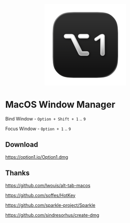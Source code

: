<p align="center">
  <img width="256" src="https://raw.githubusercontent.com/Medvedev91/Option1/refs/heads/main/Misc/Readme/AppIcon1024.png">
</p>

# MacOS Window Manager

Bind Window - `Option + Shift + 1` .. `9`

Focus Window - `Option + 1` .. `9`

## Download

https://option1.io/Option1.dmg

## Thanks

https://github.com/lwouis/alt-tab-macos

https://github.com/soffes/HotKey

https://github.com/sparkle-project/Sparkle

https://github.com/sindresorhus/create-dmg

